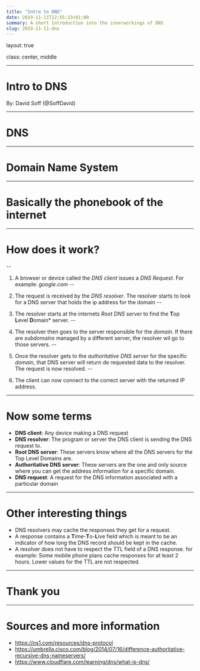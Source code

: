 ```yaml
---
title: "Intro to DNS"
date: 2019-11-11T12:55:23+01:00
summary: A short introduction into the innerworkings of DNS
slug: 2019-11-11-dns
---
```

layout: true

class: center, middle

---

# Intro to DNS

By: David Soff (@SoffDavid)

---

# DNS

---

# **D**omain **N**ame **S**ystem

---

# Basically the phonebook of the internet

---

# How does it work?

--

1. A browser or device called the *DNS client* issues a *DNS Request*. For example: *google.com*
--

2. The request is received by the *DNS resolver*. The resolver starts to look for a DNS server that holds the ip address for the domain
--

3. The resolver starts at the internets *Root DNS server* to find the **T**op **L**evel **D**omain* server.
--

4. The resolver then goes to the server responsible for the *domain*. If there are *subdomains* managed by a different server, the resolver wil go to those servers.
--

5. Once the resolver gets to the *authoritative DNS server* for the specific *domain*, that DNS server will return de requested data to the resolver. The request is now resolved.
--

6. The client can now connect to the correct server with the returned IP address.

---

# Now some terms

- **DNS client**: Any device making a DNS request
- **DNS resolver**: The program or server the DNS client is sending the DNS request to.
- **Root DNS server**: These servers know where all the DNS servers for the Top Level Domains are.
- **Authoritative DNS server**: These servers are the one and only source where you can get the address information for a specific domain.
- **DNS request**: A request for the DNS information associated with a particular domain

---

# Other interesting things

- DNS resolvers may cache the responses they get for a request.
- A response contains a **T**ime-**T**o-**L**ive field which is meant to be an indicator of how long the DNS record should be kept in the cache.
- A resolver does not have to respect the TTL field of a DNS response. for example: Some mobile phone plans cache responses for at least 2 hours. Lower values for the TTL are not respected.

---

# Thank you

---

# Sources and more information

- <https://ns1.com/resources/dns-protocol>
- <https://umbrella.cisco.com/blog/2014/07/16/difference-authoritative-recursive-dns-nameservers/>
- <https://www.cloudflare.com/learning/dns/what-is-dns/>
